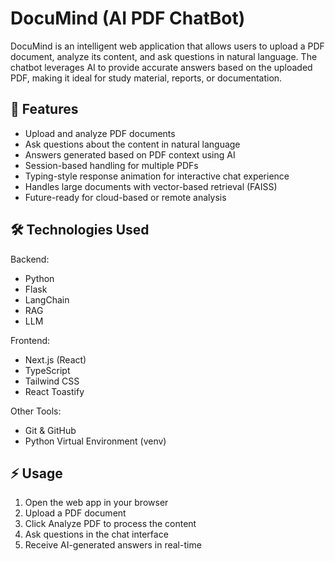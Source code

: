 # DocuMind (AI PDF ChatBot)

DocuMind is an intelligent web application that allows users to upload a PDF document, analyze its content, and ask questions in natural language. The chatbot leverages AI to provide accurate answers based on the uploaded PDF, making it ideal for study material, reports, or documentation.

## 🚀 Features
  - Upload and analyze PDF documents
  - Ask questions about the content in natural language
  - Answers generated based on PDF context using AI
  - Session-based handling for multiple PDFs
  - Typing-style response animation for interactive chat experience
  - Handles large documents with vector-based retrieval (FAISS)
  - Future-ready for cloud-based or remote analysis

## 🛠️ Technologies Used

Backend:
  - Python
  - Flask
  - LangChain 
  - RAG
  - LLM

Frontend:
  - Next.js (React)
  - TypeScript
  - Tailwind CSS
  - React Toastify

Other Tools:
  - Git & GitHub
  - Python Virtual Environment (venv)

## ⚡ Usage
  1. Open the web app in your browser
  2. Upload a PDF document
  3. Click Analyze PDF to process the content
  4. Ask questions in the chat interface
  5. Receive AI-generated answers in real-time

